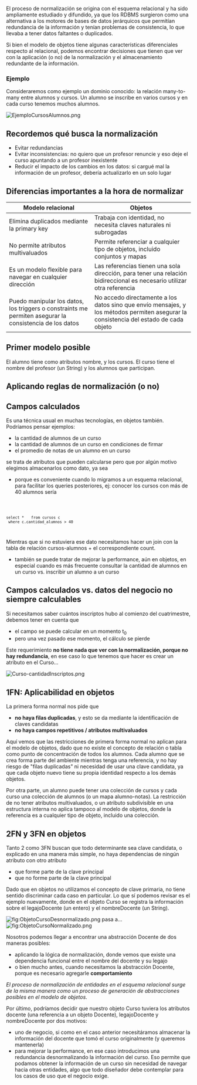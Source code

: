 El proceso de normalización se origina con el esquema relacional y ha sido ampliamente estudiado y difundido, ya que los RDBMS surgieron como una alternativa a los motores de bases de datos jerárquicos que permitían redundancia de la información y tenían problemas de consistencia, lo que llevaba a tener datos faltantes o duplicados.

Si bien el modelo de objetos tiene algunas características diferenciales respecto al relacional, podemos encontrar decisiones que tienen que ver con la aplicación (o no) de la normalización y el almacenamiento redundante de la información.

### Ejemplo

Consideraremos como ejemplo un dominio conocido: la relación many-to-many entre alumnos y cursos. Un alumno se inscribe en varios cursos y en cada curso tenemos muchos alumnos.

![](EjemploCursosAlumnos.png "EjemploCursosAlumnos.png")

Recordemos qué busca la normalización
-------------------------------------

-   Evitar redundancias
-   Evitar inconsistencias: no quiero que un profesor renuncie y eso deje el curso apuntando a un profesor inexistente
-   Reducir el impacto de los cambios en los datos: si cargué mal la información de un profesor, debería actualizarlo en un solo lugar

Diferencias importantes a la hora de normalizar
-----------------------------------------------

| Modelo relacional                                                                                       | Objetos                                                                                                                               |
|---------------------------------------------------------------------------------------------------------|---------------------------------------------------------------------------------------------------------------------------------------|
| Elimina duplicados mediante la primary key                                                              | Trabaja con identidad, no necesita claves naturales ni subrogadas                                                                     |
| No permite atributos multivaluados                                                                      | Permite referenciar a cualquier tipo de objetos, incluido conjuntos y mapas                                                           |
| Es un modelo flexible para navegar en cualquier dirección                                               | Las referencias tienen una sola dirección, para tener una relación bidireccional es necesario utilizar otra referencia                |
| Puedo manipular los datos, los triggers o constraints me permiten asegurar la consistencia de los datos | No accedo directamente a los datos sino que envío mensajes, y los métodos permiten asegurar la consistencia del estado de cada objeto |

Primer modelo posible
---------------------

El alumno tiene como atributos nombre, y los cursos. El curso tiene el nombre del profesor (un String) y los alumnos que participan.

Aplicando reglas de normalización (o no)
----------------------------------------

Campos calculados
-----------------

Es una técnica usual en muchas tecnologías, en objetos también. Podríamos pensar ejemplos:

-   la cantidad de alumnos de un curso
-   la cantidad de alumnos de un curso en condiciones de firmar
-   el promedio de notas de un alumno en un curso

se trata de atributos que pueden calcularse pero que por algún motivo elegimos almacenarlos como dato, ya sea

-   porque es conveniente cuando lo migramos a un esquema relacional, para facilitar los queries posteriores, ej: conocer los cursos con más de 40 alumnos sería

<code lang="sql">

`select *`
`  from cursos c`
` where c.cantidad_alumnos > 40`

</code>

Mientras que si no estuviera ese dato necesitamos hacer un join con la tabla de relación cursos-alumnos + el correspondiente count.

-   también se puede tratar de mejorar la performance, aún en objetos, en especial cuando es más frecuente consultar la cantidad de alumnos en un curso vs. inscribir un alumno a un curso

Campos calculados vs. datos del negocio no siempre calculables
--------------------------------------------------------------

Si necesitamos saber cuántos inscriptos hubo al comienzo del cuatrimestre, debemos tener en cuenta que

-   el campo se puede calcular en un momento t<sub>0</sub>
-   pero una vez pasado ese momento, el cálculo se pierde

Este requerimiento **no tiene nada que ver con la normalización, porque no hay redundancia**, en ese caso lo que tenemos que hacer es crear un atributo en el Curso...

![](Curso-cantidadInscriptos.png "Curso-cantidadInscriptos.png")

1FN: Aplicabilidad en objetos
-----------------------------

La primera forma normal nos pide que

-   **no haya filas duplicadas**, y esto se da mediante la identificación de claves candidatas
-   **no haya campos repetitivos / atributos multivaluados**

Aquí vemos que las restricciones de primera forma normal no aplican para el modelo de objetos, dado que no existe el concepto de relación o tabla como punto de concentración de todos los alumnos. Cada alumno que se crea forma parte del ambiente mientras tenga una referencia, y no hay riesgo de "filas duplicadas" ni necesidad de usar una clave candidata, ya que cada objeto nuevo tiene su propia identidad respecto a los demás objetos.

Por otra parte, un alumno puede tener una colección de cursos y cada curso una colección de alumnos (o un mapa alumno-notas). La restricción de no tener atributos multivaluados, o un atributo subdivisible en una estructura interna no aplica tampoco al modelo de objetos, donde la referencia es a cualquier tipo de objeto, incluido una colección.

2FN y 3FN en objetos
--------------------

Tanto 2 como 3FN buscan que todo determinante sea clave candidata, o explicado en una manera más simple, no haya dependencias de ningún atributo con otro atributo

-   que forme parte de la clave principal
-   que no forme parte de la clave principal

Dado que en objetos no utilizamos el concepto de clave primaria, no tiene sentido discriminar cada caso en particular. Lo que sí podemos revisar es el ejemplo nuevamente, donde en el objeto Curso se registra la información sobre el legajoDocente (un entero) y el nombreDocente (un String).

![](ObjetoCursoDesnormalizado.png "fig:ObjetoCursoDesnormalizado.png") pasa a... ![](ObjetoCursoNormalizado.png "fig:ObjetoCursoNormalizado.png")

Nosotros podemos llegar a encontrar una abstracción Docente de dos maneras posibles:

-   aplicando la lógica de normalización, donde vemos que existe una dependencia funcional entre el nombre del docente y su legajo
-   o bien mucho antes, cuando necesitamos la abstracción Docente, porque es necesario agregarle **comportamiento**

*El proceso de normalización de entidades en el esquema relacional surge de la misma manera como un proceso de generación de abstracciones posibles en el modelo de objetos*.

Por último, podríamos decidir que nuestro objeto Curso tuviera los atributos docente (una referencia a un objeto Docente), legajoDocente y nombreDocente por dos motivos:

-   uno de negocio, si como en el caso anterior necesitáramos almacenar la información del docente que tomó el curso originalmente (y queremos mantenerla)
-   para mejorar la performance, en ese caso introducimos una redundancia desnormalizando la información del curso. Eso permite que podamos obtener la información de un curso sin necesidad de navegar hacia otras entidades, algo que todo diseñador debe contemplar para los casos de uso que el negocio exige.

